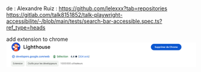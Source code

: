#

de : Alexandre Ruiz :
https://github.com/lelexxx?tab=repositories
https://gitlab.com/talk8151852/talk-playwright-accessibilite/-/blob/main/tests/search-bar-accessible.spec.ts?ref_type=heads

add extension to chrome
![alt text](image.png)

